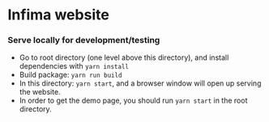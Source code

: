 # Infima website

### Serve locally for development/testing

- Go to root directory (one level above this directory), and install dependencies with `yarn install`
- Build package: `yarn run build`
- In this directory: `yarn start`, and a browser window will open up serving the website.
- In order to get the demo page, you should run `yarn start` in the root directory.
